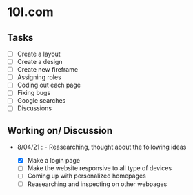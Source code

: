 # 10I.com

## Tasks

- [ ] Create a layout
- [ ] Create a design
- [ ] Create new fireframe
- [ ] Assigning roles
- [ ] Coding out each page
- [ ] Fixing bugs
- [ ] Google searches
- [ ] Discussions

## Working on/ Discussion

- 8/04/21 : - Reasearching, thought about the following ideas

  - [x] Make a login page
  - [ ] Make the website responsive to all type of devices
  - [ ] Coming up with personalized homepages
  - [ ] Reasearching and inspecting on other webpages
